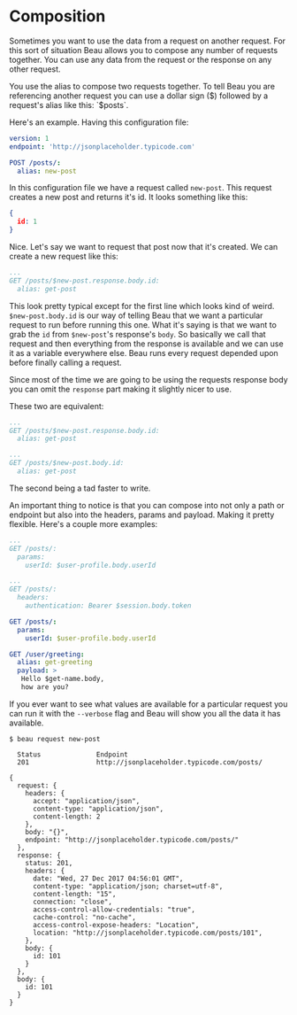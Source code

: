 # Composition

Sometimes you want to use the data from a request on another request. For this
sort of situation Beau allows you to compose any number of requests together.
You can use any data from the request or the response on any other request.

You use the alias to compose two requests together. To tell Beau you are
referencing another request you can use a dollar sign ($) followed by a
request's alias like this: `$posts`.

Here's an example. Having this configuration file:

```yaml
version: 1
endpoint: 'http://jsonplaceholder.typicode.com'

POST /posts/:
  alias: new-post
```

In this configuration file we have a request called `new-post`. This request
creates a new post and returns it's id. It looks something like this:

```json
{
  id: 1
}
```

Nice. Let's say we want to request that post now that it's created. We can
create a new request like this:

```yaml
...
GET /posts/$new-post.response.body.id:
  alias: get-post
```

This look pretty typical except for the first line which looks kind of weird.
`$new-post.body.id` is our way of telling Beau that we want a particular request
to run before running this one. What it's saying is that we want to grab the
`id` from `$new-post`'s response's `body`. So basically we call that request and
then everything from the response is available and we can use it as a variable
everywhere else. Beau runs every request depended upon before finally calling a
request.

Since most of the time we are going to be using the requests response body you
can omit the `response` part making it slightly nicer to use.

These two are equivalent:

```yaml
...
GET /posts/$new-post.response.body.id:
  alias: get-post
```

```yaml
...
GET /posts/$new-post.body.id:
  alias: get-post
```

The second being a tad faster to write.

An important thing to notice is that you can compose into not only a path or
endpoint but also into the headers, params and payload. Making it pretty
flexible. Here's a couple more examples:

```yaml
...
GET /posts/:
  params:
    userId: $user-profile.body.userId
```

```yaml
...
GET /posts/:
  headers:
    authentication: Bearer $session.body.token
```

```yaml
GET /posts/:
  params:
    userId: $user-profile.body.userId
```

```yaml
GET /user/greeting:
  alias: get-greeting
  payload: >
   Hello $get-name.body,
   how are you?
```

If you ever want to see what values are available for a particular request you
can run it with the `--verbose` flag and Beau will show you all the data it has
available.

```
$ beau request new-post

  Status              Endpoint
  201                 http://jsonplaceholder.typicode.com/posts/

{
  request: {
    headers: {
      accept: "application/json",
      content-type: "application/json",
      content-length: 2
    },
    body: "{}",
    endpoint: "http://jsonplaceholder.typicode.com/posts/"
  },
  response: {
    status: 201,
    headers: {
      date: "Wed, 27 Dec 2017 04:56:01 GMT",
      content-type: "application/json; charset=utf-8",
      content-length: "15",
      connection: "close",
      access-control-allow-credentials: "true",
      cache-control: "no-cache",
      access-control-expose-headers: "Location",
      location: "http://jsonplaceholder.typicode.com/posts/101",
    },
    body: {
      id: 101
    }
  },
  body: {
    id: 101
  }
}
```
